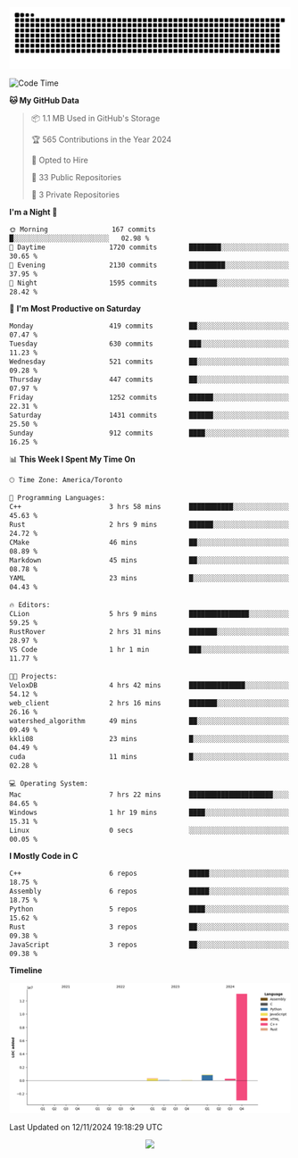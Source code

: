 <picture>
  <source media="(prefers-color-scheme: dark)" srcset="https://raw.githubusercontent.com/kkli08/kkli08/output/github-contribution-grid-snake-dark.svg">
  <source media="(prefers-color-scheme: light)" srcset="https://raw.githubusercontent.com/kkli08/kkli08/output/github-contribution-grid-snake.svg">
  <img alt="github contribution grid snake animation" src="https://raw.githubusercontent.com/kkli08/kkli08/output/github-contribution-grid-snake.svg">
</picture>


<!--START_SECTION:waka-->
![Code Time](http://img.shields.io/badge/Code%20Time-86%20hrs%202%20mins-blue)

**🐱 My GitHub Data** 

> 📦 1.1 MB Used in GitHub's Storage 
 > 
> 🏆 565 Contributions in the Year 2024
 > 
> 💼 Opted to Hire
 > 
> 📜 33 Public Repositories 
 > 
> 🔑 3 Private Repositories 
 > 
**I'm a Night 🦉** 

```text
🌞 Morning                167 commits         █░░░░░░░░░░░░░░░░░░░░░░░░   02.98 % 
🌆 Daytime                1720 commits        ████████░░░░░░░░░░░░░░░░░   30.65 % 
🌃 Evening                2130 commits        █████████░░░░░░░░░░░░░░░░   37.95 % 
🌙 Night                  1595 commits        ███████░░░░░░░░░░░░░░░░░░   28.42 % 
```
📅 **I'm Most Productive on Saturday** 

```text
Monday                   419 commits         ██░░░░░░░░░░░░░░░░░░░░░░░   07.47 % 
Tuesday                  630 commits         ███░░░░░░░░░░░░░░░░░░░░░░   11.23 % 
Wednesday                521 commits         ██░░░░░░░░░░░░░░░░░░░░░░░   09.28 % 
Thursday                 447 commits         ██░░░░░░░░░░░░░░░░░░░░░░░   07.97 % 
Friday                   1252 commits        ██████░░░░░░░░░░░░░░░░░░░   22.31 % 
Saturday                 1431 commits        ██████░░░░░░░░░░░░░░░░░░░   25.50 % 
Sunday                   912 commits         ████░░░░░░░░░░░░░░░░░░░░░   16.25 % 
```


📊 **This Week I Spent My Time On** 

```text
🕑︎ Time Zone: America/Toronto

💬 Programming Languages: 
C++                      3 hrs 58 mins       ███████████░░░░░░░░░░░░░░   45.63 % 
Rust                     2 hrs 9 mins        ██████░░░░░░░░░░░░░░░░░░░   24.72 % 
CMake                    46 mins             ██░░░░░░░░░░░░░░░░░░░░░░░   08.89 % 
Markdown                 45 mins             ██░░░░░░░░░░░░░░░░░░░░░░░   08.78 % 
YAML                     23 mins             █░░░░░░░░░░░░░░░░░░░░░░░░   04.43 % 

🔥 Editors: 
CLion                    5 hrs 9 mins        ███████████████░░░░░░░░░░   59.25 % 
RustRover                2 hrs 31 mins       ███████░░░░░░░░░░░░░░░░░░   28.97 % 
VS Code                  1 hr 1 min          ███░░░░░░░░░░░░░░░░░░░░░░   11.77 % 

🐱‍💻 Projects: 
VeloxDB                  4 hrs 42 mins       ██████████████░░░░░░░░░░░   54.12 % 
web_client               2 hrs 16 mins       ███████░░░░░░░░░░░░░░░░░░   26.16 % 
watershed_algorithm      49 mins             ██░░░░░░░░░░░░░░░░░░░░░░░   09.49 % 
kkli08                   23 mins             █░░░░░░░░░░░░░░░░░░░░░░░░   04.49 % 
cuda                     11 mins             █░░░░░░░░░░░░░░░░░░░░░░░░   02.28 % 

💻 Operating System: 
Mac                      7 hrs 22 mins       █████████████████████░░░░   84.65 % 
Windows                  1 hr 19 mins        ████░░░░░░░░░░░░░░░░░░░░░   15.31 % 
Linux                    0 secs              ░░░░░░░░░░░░░░░░░░░░░░░░░   00.05 % 
```

**I Mostly Code in C** 

```text
C++                      6 repos             █████░░░░░░░░░░░░░░░░░░░░   18.75 % 
Assembly                 6 repos             █████░░░░░░░░░░░░░░░░░░░░   18.75 % 
Python                   5 repos             ████░░░░░░░░░░░░░░░░░░░░░   15.62 % 
Rust                     3 repos             ██░░░░░░░░░░░░░░░░░░░░░░░   09.38 % 
JavaScript               3 repos             ██░░░░░░░░░░░░░░░░░░░░░░░   09.38 % 
```



**Timeline**

![Lines of Code chart](https://raw.githubusercontent.com/kkli08/kkli08/main/assets/bar_graph.png)


 Last Updated on 12/11/2024 19:18:29 UTC
<!--END_SECTION:waka-->


<div align="center">
    <img  src="https://github-readme-streak-stats.herokuapp.com/?user=kkli08&theme=cobalt" />
</div>

<br/>
<br/>
<br/>
